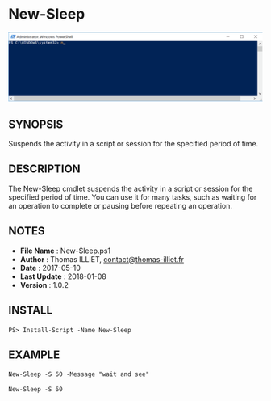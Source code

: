 # New-Sleep

![Demo](Resource/Demo.gif)

## SYNOPSIS  
Suspends the activity in a script or session for the specified period of time.

## DESCRIPTION
The New-Sleep cmdlet suspends the activity in a script or session for the specified period of time.
You can use it for many tasks, such as waiting for an operation to complete or pausing before repeating an operation.

## NOTES  
  - **File Name**   : New-Sleep.ps1
  - **Author**      : Thomas ILLIET, contact@thomas-illiet.fr
  - **Date**        : 2017-05-10
  - **Last Update** : 2018-01-08
  - **Version**     : 1.0.2

## INSTALL
```
PS> Install-Script -Name New-Sleep
```

## EXAMPLE
```
New-Sleep -S 60 -Message "wait and see"
```

```
New-Sleep -S 60
```
